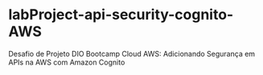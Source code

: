 # labProject-api-security-cognito-AWS
Desafio de Projeto DIO Bootcamp Cloud AWS: Adicionando Segurança em APIs na AWS com Amazon Cognito

